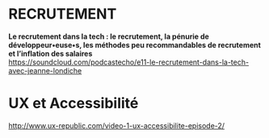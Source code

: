 # RECRUTEMENT

**Le recrutement dans la tech :  le recrutement, la pénurie de développeur•euse•s, les méthodes peu recommandables de recrutement et l’inflation des salaires**  
https://soundcloud.com/podcastecho/e11-le-recrutement-dans-la-tech-avec-jeanne-londiche


# UX et Accessibilité 

http://www.ux-republic.com/video-1-ux-accessibilite-episode-2/
